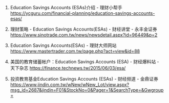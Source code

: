 

1. Education Savings Accounts (ESAs)介绍 - 理财小帮手
https://ycguru.com/financial-planning/education-savings-accounts-esas/

2. 理财策略 - Education Savings Accounts(ESAs)  -  财经讲堂 - 永丰金证券
https://www.sinotrade.com.tw/news/newsdetail.aspx?id=96449&p=2

3. Education Savings Accounts(ESAs) - 理财大师网站
https://www.mastertrader.com.tw/page.php?act=view&id=88

4. 美国的教育储蓄帐户：Education Savings Accounts (ESA) - 财经爆料站 - 天下杂志
https://finance.technews.tw/2015/06/03/esa/

5. 投资教育基金Education Savings Accounts (ESAs) - 财经频道 - 金鼎证券
https://www.jindin.com.tw/wNew/wNew_Lot/view.aspx?msg_id=2687&jindin=F01&StockNo=0&Pager=1&SearchType=&Gwgroup=